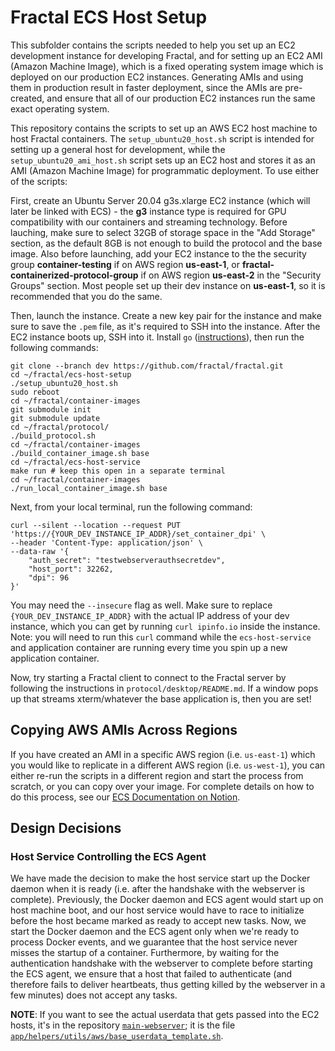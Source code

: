 # Fractal ECS Host Setup

This subfolder contains the scripts needed to help you set up an EC2 development instance for developing Fractal, and for setting up an EC2 AMI (Amazon Machine Image), which is a fixed operating system image which is deployed on our production EC2 instances. Generating AMIs and using them in production result in faster deployment, since the AMIs are pre-created, and ensure that all of our production EC2 instances run the same exact operating system.

This repository contains the scripts to set up an AWS EC2 host machine to host Fractal containers. The `setup_ubuntu20_host.sh` script is intended for setting up a general host for development, while the `setup_ubuntu20_ami_host.sh` script sets up an EC2 host and stores it as an AMI (Amazon Machine Image) for programmatic deployment. To use either of the scripts:

First, create an Ubuntu Server 20.04 g3s.xlarge EC2 instance (which will later be linked with ECS) - the **g3** instance type is required for GPU compatibility with our containers and streaming technology. Before lauching, make sure to select 32GB of storage space in the "Add Storage" section, as the default 8GB is not enough to build the protocol and the base image. Also before launching, add your EC2 instance to the the security group **container-testing** if on AWS region **us-east-1**, or **fractal-containerized-protocol-group** if on AWS region **us-east-2** in the "Security Groups" section. Most people set up their dev instance on **us-east-1**, so it is recommended that you do the same.

Then, launch the instance. Create a new key pair for the instance and make sure to save the `.pem` file, as it's required to SSH into the instance. After the EC2 instance boots up, SSH into it. Install `go` ([instructions](https://linuxize.com/post/how-to-install-go-on-ubuntu-20-04/)), then run the following commands:

```
git clone --branch dev https://github.com/fractal/fractal.git
cd ~/fractal/ecs-host-setup
./setup_ubuntu20_host.sh
sudo reboot
cd ~/fractal/container-images
git submodule init
git submodule update
cd ~/fractal/protocol/
./build_protocol.sh
cd ~/fractal/container-images
./build_container_image.sh base
cd ~/fractal/ecs-host-service
make run # keep this open in a separate terminal
cd ~/fractal/container-images
./run_local_container_image.sh base
```

Next, from your local terminal, run the following command:

```
curl --silent --location --request PUT 'https://{YOUR_DEV_INSTANCE_IP_ADDR}/set_container_dpi' \
--header 'Content-Type: application/json' \
--data-raw '{
    "auth_secret": "testwebserverauthsecretdev",
    "host_port": 32262,
    "dpi": 96
}'
```

You may need the `--insecure` flag as well. Make sure to replace `{YOUR_DEV_INSTANCE_IP_ADDR}` with the actual IP address of your dev instance, which you can get by running `curl ipinfo.io` inside the instance. Note: you will need to run this `curl` command while the `ecs-host-service` and application container are running every time you spin up a new application container.

Now, try starting a Fractal client to connect to the Fractal server by following the instructions in `protocol/desktop/README.md`. If a window pops up that streams xterm/whatever the base application is, then you are set!

## Copying AWS AMIs Across Regions

If you have created an AMI in a specific AWS region (i.e. `us-east-1`) which you would like to replicate in a different AWS region (i.e. `us-west-1`), you can either re-run the scripts in a different region and start the process from scratch, or you can copy over your image. For complete details on how to do this process, see our [ECS Documentation on Notion](https://www.notion.so/tryfractal/4d91593ea0e0438b8bdb14c25c219d55?v=0c3983cf062d4c3d96ac2a65eb31761b&p=ca4fdec782894072a6dd63f32b494e1d).

## Design Decisions

### Host Service Controlling the ECS Agent

We have made the decision to make the host service start up the Docker daemon when it is ready (i.e. after the handshake with the webserver is complete). Previously, the Docker daemon and ECS agent would start up on host machine boot, and our host service would have to race to initialize before the host became marked as ready to accept new tasks. Now, we start the Docker daemon and the ECS agent only when we're ready to process Docker events, and we guarantee that the host service never misses the startup of a container. Furthermore, by waiting for the authentication handshake with the webserver to complete before starting the ECS agent, we ensure that a host that failed to authenticate (and therefore fails to deliver heartbeats, thus getting killed by the webserver in a few minutes) does not accept any tasks.

**NOTE**: If you want to see the actual userdata that gets passed into the EC2 hosts, it's in the repository [`main-webserver`](https://github.com/fractal/main-webserver); it is the file [`app/helpers/utils/aws/base_userdata_template.sh`](https://github.com/fractal/main-webserver/blob/master/app/helpers/utils/aws/base_userdata_template.sh).
